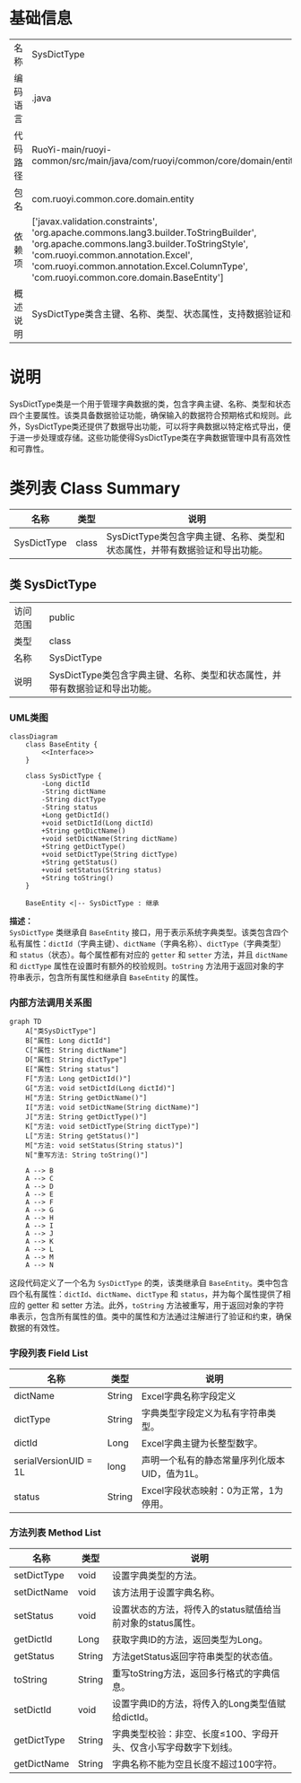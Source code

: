 # 基础信息

|      |      |
|------|------|
| 名称 | SysDictType |
| 编码语言 | .java |
| 代码路径 | RuoYi-main/ruoyi-common/src/main/java/com/ruoyi/common/core/domain/entity/SysDictType.java |
| 包名 | com.ruoyi.common.core.domain.entity |
| 依赖项 | ['javax.validation.constraints', 'org.apache.commons.lang3.builder.ToStringBuilder', 'org.apache.commons.lang3.builder.ToStringStyle', 'com.ruoyi.common.annotation.Excel', 'com.ruoyi.common.annotation.Excel.ColumnType', 'com.ruoyi.common.core.domain.BaseEntity'] |
| 概述说明 | SysDictType类含主键、名称、类型、状态属性，支持数据验证和导出。 |

# 说明

SysDictType类是一个用于管理字典数据的类，包含字典主键、名称、类型和状态四个主要属性。该类具备数据验证功能，确保输入的数据符合预期格式和规则。此外，SysDictType类还提供了数据导出功能，可以将字典数据以特定格式导出，便于进一步处理或存储。这些功能使得SysDictType类在字典数据管理中具有高效性和可靠性。

# 类列表 Class Summary

| 名称   | 类型  | 说明 |
|-------|------|-------------|
| SysDictType | class | SysDictType类包含字典主键、名称、类型和状态属性，并带有数据验证和导出功能。 |



## 类 SysDictType

|      |      |
|------|------|
| 访问范围 | public |
| 类型 | class |
| 名称 | SysDictType |
| 说明 | SysDictType类包含字典主键、名称、类型和状态属性，并带有数据验证和导出功能。 |


### UML类图

```mermaid
classDiagram
    class BaseEntity {
        <<Interface>>
    }

    class SysDictType {
        -Long dictId
        -String dictName
        -String dictType
        -String status
        +Long getDictId()
        +void setDictId(Long dictId)
        +String getDictName()
        +void setDictName(String dictName)
        +String getDictType()
        +void setDictType(String dictType)
        +String getStatus()
        +void setStatus(String status)
        +String toString()
    }

    BaseEntity <|-- SysDictType : 继承
```

**描述：**  
`SysDictType` 类继承自 `BaseEntity` 接口，用于表示系统字典类型。该类包含四个私有属性：`dictId`（字典主键）、`dictName`（字典名称）、`dictType`（字典类型）和 `status`（状态）。每个属性都有对应的 `getter` 和 `setter` 方法，并且 `dictName` 和 `dictType` 属性在设置时有额外的校验规则。`toString` 方法用于返回对象的字符串表示，包含所有属性和继承自 `BaseEntity` 的属性。


### 内部方法调用关系图

```mermaid
graph TD
    A["类SysDictType"]
    B["属性: Long dictId"]
    C["属性: String dictName"]
    D["属性: String dictType"]
    E["属性: String status"]
    F["方法: Long getDictId()"]
    G["方法: void setDictId(Long dictId)"]
    H["方法: String getDictName()"]
    I["方法: void setDictName(String dictName)"]
    J["方法: String getDictType()"]
    K["方法: void setDictType(String dictType)"]
    L["方法: String getStatus()"]
    M["方法: void setStatus(String status)"]
    N["重写方法: String toString()"]

    A --> B
    A --> C
    A --> D
    A --> E
    A --> F
    A --> G
    A --> H
    A --> I
    A --> J
    A --> K
    A --> L
    A --> M
    A --> N
```

这段代码定义了一个名为 `SysDictType` 的类，该类继承自 `BaseEntity`。类中包含四个私有属性：`dictId`、`dictName`、`dictType` 和 `status`，并为每个属性提供了相应的 getter 和 setter 方法。此外，`toString` 方法被重写，用于返回对象的字符串表示，包含所有属性的值。类中的属性和方法通过注解进行了验证和约束，确保数据的有效性。

### 字段列表 Field List

| 名称  | 类型  | 说明 |
|-------|-------|------|
| dictName | String | Excel字典名称字段定义 |
| dictType | String | 字典类型字段定义为私有字符串类型。 |
| dictId | Long | Excel字典主键为长整型数字。 |
| serialVersionUID = 1L | long | 声明一个私有的静态常量序列化版本UID，值为1L。 |
| status | String | Excel字段状态映射：0为正常，1为停用。 |

### 方法列表 Method List

| 名称  | 类型  | 说明 |
|-------|-------|------|
| setDictType | void | 设置字典类型的方法。 |
| setDictName | void | 该方法用于设置字典名称。 |
| setStatus | void | 设置状态的方法，将传入的status赋值给当前对象的status属性。 |
| getDictId | Long | 获取字典ID的方法，返回类型为Long。 |
| getStatus | String | 方法getStatus返回字符串类型的状态值。 |
| toString | String | 重写toString方法，返回多行格式的字典信息。 |
| setDictId | void | 设置字典ID的方法，将传入的Long类型值赋给dictId。 |
| getDictType | String | 字典类型校验：非空、长度≤100、字母开头、仅含小写字母数字下划线。 |
| getDictName | String | 字典名称不能为空且长度不超过100字符。 |




